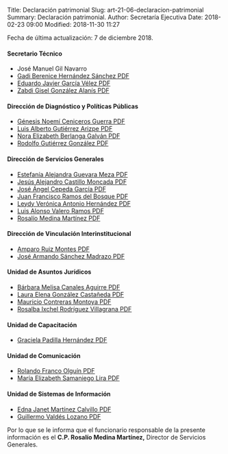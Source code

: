 Title: Declaración patrimonial
Slug: art-21-06-declaracion-patrimonial
Summary: Declaración patrimonial.
Author: Secretaría Ejecutiva
Date: 2018-02-23 09:00
Modified: 2018-11-30 11:27


Fecha de última actualización: 7 de diciembre 2018.

#### Secretario Técnico

* José Manuel Gil Navarro
* [Gadi Berenice Hernández Sánchez <i class="fa fa-file-pdf-o" aria-hidden="true"></i> PDF](version-publica-de-la-declaracion-anual-gbhs.pdf)
* [Eduardo Javier García Vélez <i class="fa fa-file-pdf-o" aria-hidden="true"></i> PDF](version-publica-de-la-declaracion-anual-ejgv.pdf)
* [Zabdi Gisel González Alanís <i class="fa fa-file-pdf-o" aria-hidden="true"></i> PDF](version-publica-de-la-declaracion-anual-zgga.pdf)

#### Dirección de Diagnóstico y Políticas Públicas

* [Génesis Noemí Ceniceros Guerra <i class="fa fa-file-pdf-o" aria-hidden="true"></i> PDF](version-publica-de-la-declaracion-anual-gncg.pdf)
* [Luis Alberto Gutiérrez Arizpe <i class="fa fa-file-pdf-o" aria-hidden="true"></i> PDF](version-publica-de-la-declaracion-anual-laga.pdf)
* [Nora Elizabeth Berlanga Galván <i class="fa fa-file-pdf-o" aria-hidden="true"></i> PDF](version-publica-de-la-declaracion-anual-nebg.pdf)
* [Rodolfo Gutiérrez González <i class="fa fa-file-pdf-o" aria-hidden="true"></i> PDF](version-publica-de-la-declaracion-anual-rgg.pdf)

#### Dirección de Servicios Generales

* [Estefanía Alejandra Guevara Meza <i class="fa fa-file-pdf-o" aria-hidden="true"></i> PDF](version-publica-de-la-declaracion-anual-eagm.pdf)
* [Jesús Alejandro Castillo Moncada <i class="fa fa-file-pdf-o" aria-hidden="true"></i> PDF](version-publica-de-la-declaracion-anual-jacm.pdf)
* [José Ángel Cepeda García <i class="fa fa-file-pdf-o" aria-hidden="true"></i> PDF](version-publica-de-la-declaracion-anual-jacg.pdf)
* [Juan Francisco Ramos del Bosque <i class="fa fa-file-pdf-o" aria-hidden="true"></i> PDF](version-publica-de-la-declaracion-anual-jfrb.pdf)
* [Leydy Verónica Antonio Hernández <i class="fa fa-file-pdf-o" aria-hidden="true"></i> PDF](version-publica-de-la-declaracion-anual-lvah.pdf)
* [Luis Alonso Valero Ramos <i class="fa fa-file-pdf-o" aria-hidden="true"></i> PDF](version-publica-de-la-declaracion-anual-lavr.pdf)
* [Rosalío Medina Martínez <i class="fa fa-file-pdf-o" aria-hidden="true"></i> PDF](version-publica-de-la-declaracion-anual-rmm.pdf)

#### Dirección de Vinculación Interinstitucional

* [Amparo Ruiz Montes <i class="fa fa-file-pdf-o" aria-hidden="true"></i> PDF](version-publica-de-la-declaracion-anual-arm.pdf)
* [José Armando Sánchez Madrazo <i class="fa fa-file-pdf-o" aria-hidden="true"></i> PDF](version-publica-de-la-declaracion-anual-jasm.pdf)

#### Unidad de Asuntos Jurídicos

* [Bárbara Melisa Canales Aguirre <i class="fa fa-file-pdf-o" aria-hidden="true"></i> PDF](version-publica-de-la-declaracion-anual-bmca.pdf)
* [Laura Elena González Castañeda <i class="fa fa-file-pdf-o" aria-hidden="true"></i> PDF](version-publica-de-la-declaracion-anual-legc.pdf)
* [Mauricio Contreras Montoya <i class="fa fa-file-pdf-o" aria-hidden="true"></i> PDF](version-publica-de-la-declaracion-anual-mcm.pdf)
* [Rosalba Ixchel Rodríguez Villagrana <i class="fa fa-file-pdf-o" aria-hidden="true"></i> PDF](version-publica-de-la-declaracion-anual-rirv.pdf)

#### Unidad de Capacitación

* [Graciela Padilla Hernández <i class="fa fa-file-pdf-o" aria-hidden="true"></i> PDF](version-publica-de-la-declaracion-anual-gph.pdf)

#### Unidad de Comunicación

* [Rolando Franco Olguín <i class="fa fa-file-pdf-o" aria-hidden="true"></i> PDF](version-publica-de-la-declaracion-anual-rfo.pdf)
* [María Elizabeth Samaniego Lira <i class="fa fa-file-pdf-o" aria-hidden="true"></i> PDF](version-publica-de-la-declaracion-anual-mesl.pdf)

#### Unidad de Sistemas de Información

* [Edna Janet Martínez Calvillo <i class="fa fa-file-pdf-o" aria-hidden="true"></i> PDF](version-publica-de-la-declaracion-anual-ejmc.pdf)
* [Guillermo Valdés Lozano <i class="fa fa-file-pdf-o" aria-hidden="true"></i> PDF](version-publica-de-la-declaracion-anual-gvl.pdf)

Por lo que se le informa que el funcionario responsable de la presente información es el **C.P. Rosalío Medina Martínez,** Director de Servicios Generales.
